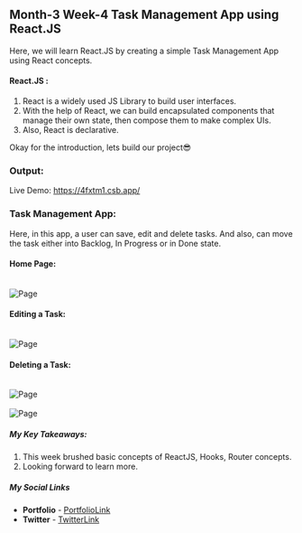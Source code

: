 ## Month-3 Week-4 Task Management App using React.JS

Here, we will learn React.JS by creating a simple Task Management App using React concepts.


#### React.JS :
1. React is a widely used JS Library to build user interfaces.
2. With the help of React, we can build encapsulated components that manage their own state, then compose them to make complex UIs.
3. Also, React is declarative.

Okay for the introduction, lets build our project😎



### Output:
Live Demo: https://4fxtm1.csb.app/

### Task Management App:

Here, in this app, a user can save, edit and delete tasks. And also, can move the task either into Backlog, In Progress or in Done state.


#### Home Page:

<br/>

<img src="" alt="Page">

<br/>

#### Editing a Task:

<br/>

<img src="" alt="Page">

<br/>

#### Deleting a Task:

<br/>

<img src="" alt="Page">

<br/>


<br/>

<img src="" alt="Page">

<br/>

##### **My Key Takeaways:**
1. This week brushed basic concepts of ReactJS, Hooks, Router concepts.
2. Looking forward to learn more.

##### **My Social Links**

- **Portfolio**  - [PortfolioLink](https://sabiya.netlify.app/)
- **Twitter** - [TwitterLink](https://twitter.com/nerd_fswd)

